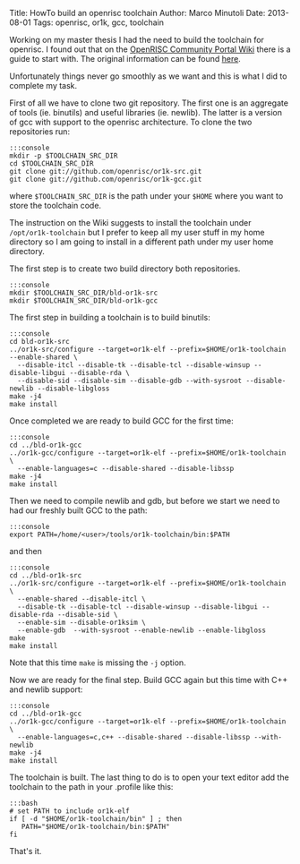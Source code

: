 Title: HowTo build an openrisc toolchain
Author: Marco Minutoli
Date: 2013-08-01
Tags: openrisc, or1k, gcc, toolchain

Working on my master thesis I had the need to build the toolchain for
openrisc. I found out that on the [OpenRISC Community Portal
Wiki](http://opencores.org/or1k/OR1K:Community_Portal) there is a
guide to start with. The original information can be found
[here](http://opencores.org/or1k/OpenRISC_GNU_tool_chain#Installation_of_development_versions).

Unfortunately things never go smoothly as we want and this is what I
did to complete my task.

First of all we have to clone two git repository. The first one is an
aggregate of tools (ie. binutils) and useful libraries
(ie. newlib). The latter is a version of gcc with support to the
openrisc architecture. To clone the two repositories run:

    :::console
    mkdir -p $TOOLCHAIN_SRC_DIR
    cd $TOOLCHAIN_SRC_DIR
    git clone git://github.com/openrisc/or1k-src.git
    git clone git://github.com/openrisc/or1k-gcc.git

where `$TOOLCHAIN_SRC_DIR` is the path under your `$HOME` where you
want to store the toolchain code.

The instruction on the Wiki suggests to install the toolchain under
`/opt/or1k-toolchain` but I prefer to keep all my user stuff in my
home directory so I am going to install in a different path under my
user home directory.

The first step is to create two build directory both repositories.

    :::console
    mkdir $TOOLCHAIN_SRC_DIR/bld-or1k-src
    mkdir $TOOLCHAIN_SRC_DIR/bld-or1k-gcc

The first step in building a toolchain is to build binutils:

    :::console
    cd bld-or1k-src
    ../or1k-src/configure --target=or1k-elf --prefix=$HOME/or1k-toolchain --enable-shared \
      --disable-itcl --disable-tk --disable-tcl --disable-winsup --disable-libgui --disable-rda \
      --disable-sid --disable-sim --disable-gdb --with-sysroot --disable-newlib --disable-libgloss
    make -j4
    make install

Once completed we are ready to build GCC for the first time:

    :::console
    cd ../bld-or1k-gcc
    ../or1k-gcc/configure --target=or1k-elf --prefix=$HOME/or1k-toolchain \
      --enable-languages=c --disable-shared --disable-libssp
    make -j4
    make install

Then we need to compile newlib and gdb, but before we start we need to
had our freshly built GCC to the path:

    :::console
    export PATH=/home/<user>/tools/or1k-toolchain/bin:$PATH

and then

    :::console
    cd ../bld-or1k-src
    ../or1k-src/configure --target=or1k-elf --prefix=$HOME/or1k-toolchain \
      --enable-shared --disable-itcl \
      --disable-tk --disable-tcl --disable-winsup --disable-libgui --disable-rda --disable-sid \
      --enable-sim --disable-or1ksim \
      --enable-gdb  --with-sysroot --enable-newlib --enable-libgloss
    make
    make install

Note that this time `make` is missing the `-j` option.

Now we are ready for the final step. Build GCC again but this time
with C++ and newlib support:

    :::console
    cd ../bld-or1k-gcc
    ../or1k-gcc/configure --target=or1k-elf --prefix=$HOME/or1k-toolchain \
      --enable-languages=c,c++ --disable-shared --disable-libssp --with-newlib
    make -j4
    make install

The toolchain is built. The last thing to do is to open your text
editor add the toolchain to the path in your .profile like this:

    :::bash
    # set PATH to include or1k-elf
    if [ -d "$HOME/or1k-toolchain/bin" ] ; then
       PATH="$HOME/or1k-toolchain/bin:$PATH"
    fi

That's it.

